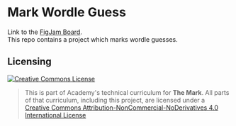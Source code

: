 # Mark Wordle Guess

Link to the <a href="https://www.figma.com/file/TOPXXA9Bdf8OK1s8XOG7mB/wordle-marking?node-id=0%3A1">FigJam Board<a>. <br />
This repo contains a project which marks wordle guesses.

## Licensing
<a rel="license" href="http://creativecommons.org/licenses/by-nc-nd/4.0/"><img alt="Creative Commons License" style="border-width:0" src="https://i.creativecommons.org/l/by-nc-nd/4.0/88x31.png" /></a>

> This is part of Academy's technical curriculum for **The Mark**. All parts of that curriculum, including this project, are licensed under a <a rel="license" href="http://creativecommons.org/licenses/by-nc-nd/4.0/">Creative Commons Attribution-NonCommercial-NoDerivatives 4.0 International License</a>
